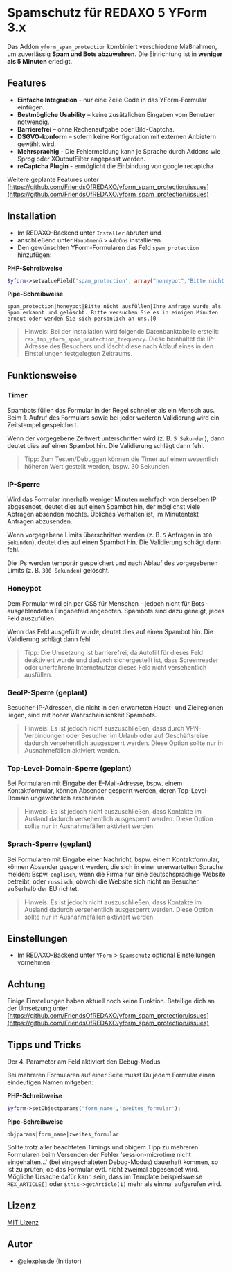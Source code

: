 # Spamschutz für REDAXO 5 YForm 3.x

Das Addon `yform_spam_protection` kombiniert verschiedene Maßnahmen, um zuverlässig **Spam und Bots abzuwehren**. Die Einrichtung ist in **weniger als 5 Minuten** erledigt.

## Features

* **Einfache Integration** - nur eine Zeile Code in das YForm-Formular einfügen.
* **Bestmögliche Usability** – keine zusätzlichen Eingaben vom Benutzer notwendig. 
* **Barrierefrei** – ohne Rechenaufgabe oder Bild-Captcha. 
* **DSGVO-konform** – sofern keine Konfiguration mit externen Anbietern gewählt wird.
* **Mehrsprachig** - Die Fehlermeldung kann je Sprache durch Addons wie Sprog oder XOutputFilter angepasst werden.
* **reCaptcha Plugin** - ermöglicht die Einbindung von google recaptcha

Weitere geplante Features unter [https://github.com/FriendsOfREDAXO/yform_spam_protection/issues](https://github.com/FriendsOfREDAXO/yform_spam_protection/issues)

## Installation

* Im REDAXO-Backend unter `Installer` abrufen und
* anschließend unter `Hauptmenü` > `AddOns` installieren.
* Den gewünschten YForm-Formularen das Feld `spam_protection` hinzufügen:

**PHP-Schreibweise**
```php
$yform->setValueField('spam_protection', array("honeypot","Bitte nicht ausfüllen.","Ihre Anfrage wurde als Spam erkannt und gelöscht. Bitte versuchen Sie es in einigen Minuten erneut oder wenden Sie sich persönlich an uns.", 0));
```

**Pipe-Schreibweise**
```
spam_protection|honeypot|Bitte nicht ausfüllen|Ihre Anfrage wurde als Spam erkannt und gelöscht. Bitte versuchen Sie es in einigen Minuten erneut oder wenden Sie sich persönlich an uns.|0
```

> Hinweis: Bei der Installation wird folgende Datenbanktabelle erstellt: `rex_tmp_yform_spam_protection_frequency`. Diese beinhaltet die IP-Adresse des Besuchers und löscht diese nach Ablauf eines in den Einstellungen festgelegten Zeitraums.

## Funktionsweise

### Timer
Spambots füllen das Formular in der Regel schneller als ein Mensch aus. Beim 1. Aufruf des Formulars sowie bei jeder weiteren Validierung wird ein Zeitstempel gespeichert. 

Wenn der vorgegebene Zeitwert unterschritten wird (z. B. `5 Sekunden`), dann deutet dies auf einen Spambot hin. Die Validierung schlägt dann fehl.

> Tipp: Zum Testen/Debuggen können die Timer auf einen wesentlich höheren Wert gestellt werden, bspw. 30 Sekunden.

### IP-Sperre
Wird das Formular innerhalb weniger Minuten mehrfach von derselben IP abgesendet, deutet dies auf einen Spambot hin, der möglichst viele Abfragen absenden möchte. Übliches Verhalten ist, im Minutentakt Anfragen abzusenden.

Wenn vorgegebene Limits überschritten werden (z. B. `5` Anfragen in `300 Sekunden`), deutet dies auf einen Spambot hin. Die Validierung schlägt dann fehl.

Die IPs werden temporär gespeichert und nach Ablauf des vorgegebenen Limits (z. B. `300 Sekunden`) gelöscht.

### Honeypot 
Dem Formular wird ein per CSS für Menschen - jedoch nicht für Bots - ausgeblendetes Eingabefeld angeboten. Spambots sind dazu geneigt, jedes Feld auszufüllen.

Wenn das Feld ausgefüllt wurde, deutet dies auf einen Spambot hin. Die Validierung schlägt dann fehl.

> Tipp: Die Umsetzung ist barrierefrei, da Autofill für dieses Feld deaktiviert wurde und dadurch sichergestellt ist, dass Screenreader oder unerfahrene Internetnutzer dieses Feld nicht versehentlich ausfüllen.

### GeoIP-Sperre (geplant)

Besucher-IP-Adressen, die nicht in den erwarteten Haupt- und Zielregionen liegen, sind mit hoher Wahrscheinlichkeit Spambots.

> Hinweis: Es ist jedoch nicht auszuschließen, dass durch VPN-Verbindungen oder Besucher im Urlaub oder auf Geschäftsreise dadurch versehentlich ausgesperrt werden. Diese Option sollte nur in Ausnahmefällen aktiviert werden.

### Top-Level-Domain-Sperre (geplant)

Bei Formularen mit Eingabe der E-Mail-Adresse, bspw. einem Kontaktformular, können Absender gesperrt werden, deren Top-Level-Domain ungewöhnlich erscheinen.

> Hinweis:  Es ist jedoch nicht auszuschließen, dass Kontakte im Ausland dadurch versehentlich ausgesperrt werden. Diese Option sollte nur in Ausnahmefällen aktiviert werden.

### Sprach-Sperre (geplant)

Bei Formularen mit Eingabe einer Nachricht, bspw. einem Kontaktformular, können Absender gesperrt werden, die sich in einer unerwartetten Sprache melden: Bspw. `englisch`, wenn die Firma nur eine deutschsprachige Website betreibt, oder `russisch`, obwohl die Website sich nicht an Besucher außerhalb der EU richtet. 

> Hinweis:  Es ist jedoch nicht auszuschließen, dass Kontakte im Ausland dadurch versehentlich ausgesperrt werden. Diese Option sollte nur in Ausnahmefällen aktiviert werden.

## Einstellungen

* Im REDAXO-Backend unter `YForm` > `Spamschutz` optional Einstellungen vornehmen.

## Achtung
Einige Einstellungen haben aktuell noch keine Funktion. Beteilige dich an der Umsetzung unter [https://github.com/FriendsOfREDAXO/yform_spam_protection/issues](https://github.com/FriendsOfREDAXO/yform_spam_protection/issues)

## Tipps und Tricks

Der 4. Parameter am Feld aktiviert den Debug-Modus

Bei mehreren Formularen auf einer Seite musst Du jedem Formular einen eindeutigen Namen mitgeben:

**PHP-Schreibweise**
```php
$yform->setObjectparams('form_name','zweites_formular');
```

**Pipe-Schreibweise**
```
objparams|form_name|zweites_formular
```

Sollte trotz aller beachteten Timings und obigem Tipp zu mehreren Formularen beim Versenden der Fehler 'session-microtime nicht eingehalten...' (bei eingeschalteten Debug-Modus) dauerhaft kommen, so ist zu prüfen, ob das Formular evtl. nicht zweimal abgesendet wird. Mögliche Ursache dafür kann sein, dass im Template beispielsweise `REX_ARTICLE[]` oder `$this->getArticle(1)` mehr als einmal aufgerufen wird.

## Lizenz

[MIT Lizenz](LICENSE.md)

## Autor

* [@alexplusde](https://github.com/sponsors/alexplusde) (Initiator)
